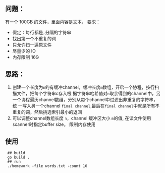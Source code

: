 问题：
-------
有一个 100GB 的文件，里面内容是文本， 要求：
+ 假定：每行都是`,`分隔的字符串
+ 找出第一个不重复的词
+ 只允许扫一遍原文件
+ 尽量少的 IO
+ 内存限制 16G

思路：
--------
 1. 创建一个长度为`n`的有缓冲channel，缓冲长度`m`数组，开启一个协程，按行扫描文件，把每个字符串c存入根
据字符串哈希值对`n`取余得到的channel中。另一个协程遍历channel数组，分别从每个channel中过滤出非重复的字符串，统
 一写入另一个channel `final channel`,最后在`final channel`中就是所有不重复的词，然后挑选索引最小的返回
 2. 可以调整channel数组长度 `n`，channel 缓冲区大小 `m`的值, 在读文件使用scanner时指定buffer size。
 限制内存使用
 
 使用
 -------
 ```                              
  ## build 
  go build .   
  ## run 
  ./homework -file words.txt -count 10
 ```

